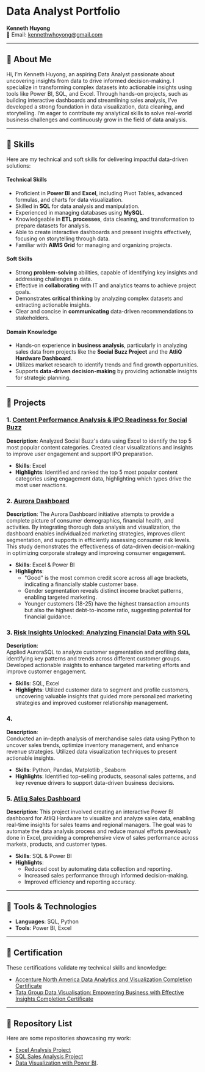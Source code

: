 # Data Analyst Portfolio

**Kenneth Huyong**  
📧 Email: [kennethwhoyong@gmail.com](mailto:kennethwhoyong@gmail.com)  

---

## 📘 About Me  
Hi, I’m Kenneth Huyong, an aspiring Data Analyst passionate about uncovering insights from data to drive informed decision-making. I specialize in transforming complex datasets into actionable insights using tools like Power BI, SQL, and Excel. Through hands-on projects, such as building interactive dashboards and streamlining sales analysis, I’ve developed a strong foundation in data visualization, data cleaning, and storytelling. I’m eager to contribute my analytical skills to solve real-world business challenges and continuously grow in the field of data analysis.

---
## 🧠 Skills
Here are my technical and soft skills for delivering impactful data-driven solutions:

#### **Technical Skills**
- Proficient in **Power BI** and **Excel**, including Pivot Tables, advanced formulas, and charts for data visualization.  
- Skilled in **SQL** for data analysis and manipulation.  
- Experienced in managing databases using **MySQL**.  
- Knowledgeable in **ETL processes**, data cleaning, and transformation to prepare datasets for analysis.  
- Able to create interactive dashboards and present insights effectively, focusing on storytelling through data.  
- Familiar with **AIMS Grid** for managing and organizing projects.

#### **Soft Skills**
- Strong **problem-solving** abilities, capable of identifying key insights and addressing challenges in data.  
- Effective in **collaborating** with IT and analytics teams to achieve project goals.  
- Demonstrates **critical thinking** by analyzing complex datasets and extracting actionable insights.  
- Clear and concise in **communicating** data-driven recommendations to stakeholders.

#### **Domain Knowledge**
- Hands-on experience in **business analysis**, particularly in analyzing sales data from projects like the **Social Buzz Project** and the **AtliQ Hardware Dashboard**.  
- Utilizes market research to identify trends and find growth opportunities.  
- Supports **data-driven decision-making** by providing actionable insights for strategic planning.  

---

## 🚀 Projects  

### 1. [Content Performance Analysis & IPO Readiness for Social Buzz](https://github.com/Yungssu/ExcelAnalysis/tree/main)
**Description**:
Analyzed Social Buzz's data using Excel to identify the top 5 most popular content categories. Created clear visualizations and insights to improve user engagement and support IPO preparation.
- **Skills**: Excel  
- **Highlights**: Identified and ranked the top 5 most popular content categories using engagement data, highlighting which types drive the most user reactions.


### 2. [Aurora Dashboard](https://github.com/Yungssu/PowerBIDashboard)
**Description**:
The Aurora Dashboard initiative attempts to provide a complete picture of consumer demographics, financial health, and activities. By integrating thorough data analysis and visualization, the dashboard enables individualized marketing strategies, improves client segmentation, and supports in efficiently assessing consumer risk levels. This study demonstrates the effectiveness of data-driven decision-making in optimizing corporate strategy and improving consumer engagement.
- **Skills**: Excel & Power BI  
- **Highlights**:
  - "Good" is the most common credit score across all age brackets, indicating a financially stable customer base.
  - Gender segmentation reveals distinct income bracket patterns, enabling targeted marketing.
  - Younger customers (18-25) have the highest transaction amounts but also the highest debt-to-income ratio, suggesting potential for financial guidance.

### 3. [Risk Insights Unlocked: Analyzing Financial Data with SQL](https://github.com/Yungssu/SQLAnalysis/tree/main)
**Description**:  
Applied AuroraSQL to analyze customer segmentation and profiling data, identifying key patterns and trends across different customer groups. Developed actionable insights to enhance targeted marketing efforts and improve customer engagement.
- **Skills**: SQL, Excel  
- **Highlights**: Utilized customer data to segment and profile customers, uncovering valuable insights that guided more personalized marketing strategies and improved customer relationship management.

### 4.
**Description**:  
Conducted an in-depth analysis of merchandise sales data using Python to uncover sales trends, optimize inventory management, and enhance revenue strategies. Utilized data visualization techniques to present actionable insights.  

- **Skills**: Python, Pandas, Matplotlib , Seaborn  
- **Highlights**: Identified top-selling products, seasonal sales patterns, and key revenue drivers to support data-driven business decisions.  


### 5. [Atliq Sales Dashboard](https://github.com/Yungssu/PowerBIDashboard)
**Description**: 
This project involved creating an interactive Power BI dashboard for AtliQ Hardware to visualize and analyze sales data, enabling real-time insights for sales teams and regional managers. The goal was to automate the data analysis process and reduce manual efforts previously done in Excel, providing a comprehensive view of sales performance across markets, products, and customer types.
- **Skills**: SQL & Power BI  
- **Highlights**:
  - Reduced cost by automating data collection and reporting.
  - Increased sales performance through informed decision-making.
  - Improved efficiency and reporting accuracy.

---

## 🔧 Tools & Technologies  

- **Languages**: SQL, Python  
- **Tools**: Power BI, Excel

---
## 🏅 Certification
These certifications validate my technical skills and knowledge:

-  [Accenture North America Data Analytics and Visualization Completion Certificate](https://github.com/Yungssu/Certificate/blob/main/AccentureCertificate.pdf)
-  [Tata Group Data Visualisation: Empowering Business with Effective Insights Completion Certificate](https://github.com/Yungssu/Certificate/blob/main/TataCertificate.pdf)


---

## 📂 Repository List  
Here are some repositories showcasing my work: 
- [Excel Analysis Project](https://github.com/Yungssu/ExcelAnalysis/tree/main)  
- [SQL Sales Analysis Project](https://github.com/Yungssu/SQLAnalysis) 
- [Data Visualization with Power BI](https://github.com/Yungssu/PowerBIDashboard/blob/main).
